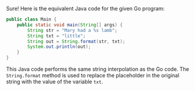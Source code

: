  Sure! Here is the equivalent Java code for the given Go program:

```java
public class Main {
    public static void main(String[] args) {
        String str = "Mary had a %s lamb";
        String txt = "little";
        String out = String.format(str, txt);
        System.out.println(out);
    }
}
```

This Java code performs the same string interpolation as the Go code. The `String.format` method is used to replace the placeholder in the original string with the value of the variable `txt`.
